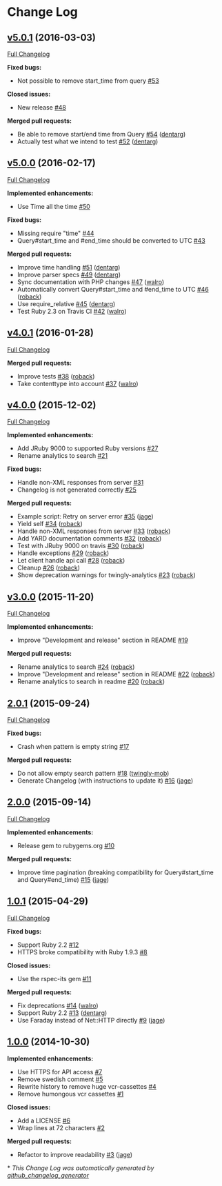 # Change Log

## [v5.0.1](https://github.com/twingly/twingly-search-api-ruby/tree/v5.0.1) (2016-03-03)
[Full Changelog](https://github.com/twingly/twingly-search-api-ruby/compare/v5.0.0...v5.0.1)

**Fixed bugs:**

- Not possible to remove start\_time from query [\#53](https://github.com/twingly/twingly-search-api-ruby/issues/53)

**Closed issues:**

- New release [\#48](https://github.com/twingly/twingly-search-api-ruby/issues/48)

**Merged pull requests:**

- Be able to remove start/end time from Query [\#54](https://github.com/twingly/twingly-search-api-ruby/pull/54) ([dentarg](https://github.com/dentarg))
- Actually test what we intend to test [\#52](https://github.com/twingly/twingly-search-api-ruby/pull/52) ([dentarg](https://github.com/dentarg))

## [v5.0.0](https://github.com/twingly/twingly-search-api-ruby/tree/v5.0.0) (2016-02-17)
[Full Changelog](https://github.com/twingly/twingly-search-api-ruby/compare/v4.0.1...v5.0.0)

**Implemented enhancements:**

- Use Time all the time [\#50](https://github.com/twingly/twingly-search-api-ruby/issues/50)

**Fixed bugs:**

- Missing require "time" [\#44](https://github.com/twingly/twingly-search-api-ruby/issues/44)
- Query\#start\_time and \#end\_time should be converted to UTC [\#43](https://github.com/twingly/twingly-search-api-ruby/issues/43)

**Merged pull requests:**

- Improve time handling [\#51](https://github.com/twingly/twingly-search-api-ruby/pull/51) ([dentarg](https://github.com/dentarg))
- Improve parser specs [\#49](https://github.com/twingly/twingly-search-api-ruby/pull/49) ([dentarg](https://github.com/dentarg))
- Sync documentation with PHP changes [\#47](https://github.com/twingly/twingly-search-api-ruby/pull/47) ([walro](https://github.com/walro))
- Automatically convert Query\#start\_time and \#end\_time to UTC [\#46](https://github.com/twingly/twingly-search-api-ruby/pull/46) ([roback](https://github.com/roback))
- Use require\_relative [\#45](https://github.com/twingly/twingly-search-api-ruby/pull/45) ([dentarg](https://github.com/dentarg))
- Test Ruby 2.3 on Travis CI [\#42](https://github.com/twingly/twingly-search-api-ruby/pull/42) ([walro](https://github.com/walro))

## [v4.0.1](https://github.com/twingly/twingly-search-api-ruby/tree/v4.0.1) (2016-01-28)
[Full Changelog](https://github.com/twingly/twingly-search-api-ruby/compare/v4.0.0...v4.0.1)

**Merged pull requests:**

- Improve tests [\#38](https://github.com/twingly/twingly-search-api-ruby/pull/38) ([roback](https://github.com/roback))
- Take contenttype into account [\#37](https://github.com/twingly/twingly-search-api-ruby/pull/37) ([walro](https://github.com/walro))

## [v4.0.0](https://github.com/twingly/twingly-search-api-ruby/tree/v4.0.0) (2015-12-02)
[Full Changelog](https://github.com/twingly/twingly-search-api-ruby/compare/v3.0.0...v4.0.0)

**Implemented enhancements:**

- Add JRuby 9000 to supported Ruby versions [\#27](https://github.com/twingly/twingly-search-api-ruby/issues/27)
- Rename analytics to search [\#21](https://github.com/twingly/twingly-search-api-ruby/issues/21)

**Fixed bugs:**

- Handle non-XML responses from server [\#31](https://github.com/twingly/twingly-search-api-ruby/issues/31)
- Changelog is not generated correctly [\#25](https://github.com/twingly/twingly-search-api-ruby/issues/25)

**Merged pull requests:**

- Example script: Retry on server error [\#35](https://github.com/twingly/twingly-search-api-ruby/pull/35) ([jage](https://github.com/jage))
- Yield self [\#34](https://github.com/twingly/twingly-search-api-ruby/pull/34) ([roback](https://github.com/roback))
- Handle non-XML responses from server [\#33](https://github.com/twingly/twingly-search-api-ruby/pull/33) ([roback](https://github.com/roback))
- Add YARD documentation comments [\#32](https://github.com/twingly/twingly-search-api-ruby/pull/32) ([roback](https://github.com/roback))
- Test with JRuby 9000 on travis [\#30](https://github.com/twingly/twingly-search-api-ruby/pull/30) ([roback](https://github.com/roback))
- Handle exceptions [\#29](https://github.com/twingly/twingly-search-api-ruby/pull/29) ([roback](https://github.com/roback))
- Let client handle api call [\#28](https://github.com/twingly/twingly-search-api-ruby/pull/28) ([roback](https://github.com/roback))
- Cleanup [\#26](https://github.com/twingly/twingly-search-api-ruby/pull/26) ([roback](https://github.com/roback))
- Show deprecation warnings for twingly-analytics [\#23](https://github.com/twingly/twingly-search-api-ruby/pull/23) ([roback](https://github.com/roback))

## [v3.0.0](https://github.com/twingly/twingly-search-api-ruby/tree/v3.0.0) (2015-11-20)
[Full Changelog](https://github.com/twingly/twingly-search-api-ruby/compare/2.0.1...v3.0.0)

**Implemented enhancements:**

- Improve "Development and release" section in README [\#19](https://github.com/twingly/twingly-search-api-ruby/issues/19)

**Merged pull requests:**

- Rename analytics to search [\#24](https://github.com/twingly/twingly-search-api-ruby/pull/24) ([roback](https://github.com/roback))
- Improve "Development and release" section in README [\#22](https://github.com/twingly/twingly-search-api-ruby/pull/22) ([roback](https://github.com/roback))
- Rename analytics to search in readme [\#20](https://github.com/twingly/twingly-search-api-ruby/pull/20) ([roback](https://github.com/roback))

## [2.0.1](https://github.com/twingly/twingly-search-api-ruby/tree/2.0.1) (2015-09-24)
[Full Changelog](https://github.com/twingly/twingly-search-api-ruby/compare/2.0.0...2.0.1)

**Fixed bugs:**

- Crash when pattern is empty string [\#17](https://github.com/twingly/twingly-search-api-ruby/issues/17)

**Merged pull requests:**

- Do not allow empty search pattern [\#18](https://github.com/twingly/twingly-search-api-ruby/pull/18) ([twingly-mob](https://github.com/twingly-mob))
- Generate Changelog \(with instructions to update it\) [\#16](https://github.com/twingly/twingly-search-api-ruby/pull/16) ([jage](https://github.com/jage))

## [2.0.0](https://github.com/twingly/twingly-search-api-ruby/tree/2.0.0) (2015-09-14)
[Full Changelog](https://github.com/twingly/twingly-search-api-ruby/compare/1.0.1...2.0.0)

**Implemented enhancements:**

- Release gem to rubygems.org [\#10](https://github.com/twingly/twingly-search-api-ruby/issues/10)

**Merged pull requests:**

- Improve time pagination \(breaking compatibility for Query\#start\_time and Query\#end\_time\) [\#15](https://github.com/twingly/twingly-search-api-ruby/pull/15) ([jage](https://github.com/jage))

## [1.0.1](https://github.com/twingly/twingly-search-api-ruby/tree/1.0.1) (2015-04-29)
[Full Changelog](https://github.com/twingly/twingly-search-api-ruby/compare/1.0.0...1.0.1)

**Fixed bugs:**

- Support Ruby 2.2 [\#12](https://github.com/twingly/twingly-search-api-ruby/issues/12)
- HTTPS broke compatibility with Ruby 1.9.3 [\#8](https://github.com/twingly/twingly-search-api-ruby/issues/8)

**Closed issues:**

- Use the rspec-its gem [\#11](https://github.com/twingly/twingly-search-api-ruby/issues/11)

**Merged pull requests:**

- Fix deprecations [\#14](https://github.com/twingly/twingly-search-api-ruby/pull/14) ([walro](https://github.com/walro))
- Support Ruby 2.2 [\#13](https://github.com/twingly/twingly-search-api-ruby/pull/13) ([dentarg](https://github.com/dentarg))
- Use Faraday instead of Net::HTTP directly [\#9](https://github.com/twingly/twingly-search-api-ruby/pull/9) ([jage](https://github.com/jage))

## [1.0.0](https://github.com/twingly/twingly-search-api-ruby/tree/1.0.0) (2014-10-30)
**Implemented enhancements:**

- Use HTTPS for API access [\#7](https://github.com/twingly/twingly-search-api-ruby/issues/7)
- Remove swedish comment [\#5](https://github.com/twingly/twingly-search-api-ruby/issues/5)
- Rewrite history to remove huge vcr-cassettes [\#4](https://github.com/twingly/twingly-search-api-ruby/issues/4)
- Remove humongous vcr cassettes [\#1](https://github.com/twingly/twingly-search-api-ruby/issues/1)

**Closed issues:**

- Add a LICENSE [\#6](https://github.com/twingly/twingly-search-api-ruby/issues/6)
- Wrap lines at 72 characters [\#2](https://github.com/twingly/twingly-search-api-ruby/issues/2)

**Merged pull requests:**

- Refactor to improve readability [\#3](https://github.com/twingly/twingly-search-api-ruby/pull/3) ([jage](https://github.com/jage))



\* *This Change Log was automatically generated by [github_changelog_generator](https://github.com/skywinder/Github-Changelog-Generator)*